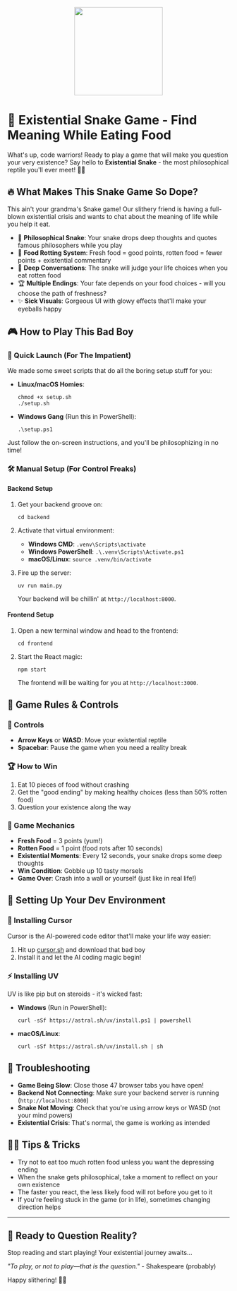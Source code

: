 <p align = "center" draggable="false" ><img src="https://github.com/AI-Maker-Space/LLM-Dev-101/assets/37101144/d1343317-fa2f-41e1-8af1-1dbb18399719" 
     width="200px"
     height="auto"/>
</p>

# 🐍 Existential Snake Game - Find Meaning While Eating Food

What's up, code warriors! Ready to play a game that will make you question your very existence? Say hello to **Existential Snake** - the most philosophical reptile you'll ever meet! 🧠💭

## 🔥 What Makes This Snake Game So Dope?

This ain't your grandma's Snake game! Our slithery friend is having a full-blown existential crisis and wants to chat about the meaning of life while you help it eat.

- 🤔 **Philosophical Snake**: Your snake drops deep thoughts and quotes famous philosophers while you play
- 🍎 **Food Rotting System**: Fresh food = good points, rotten food = fewer points + existential commentary
- 💬 **Deep Conversations**: The snake will judge your life choices when you eat rotten food
- 🏆 **Multiple Endings**: Your fate depends on your food choices - will you choose the path of freshness?
- ✨ **Sick Visuals**: Gorgeous UI with glowy effects that'll make your eyeballs happy

## 🎮 How to Play This Bad Boy

### 🚀 Quick Launch (For The Impatient)

We made some sweet scripts that do all the boring setup stuff for you:

- **Linux/macOS Homies**:
  ```
  chmod +x setup.sh
  ./setup.sh
  ```

- **Windows Gang** (Run this in PowerShell):
  ```
  .\setup.ps1
  ```

Just follow the on-screen instructions, and you'll be philosophizing in no time!

### 🛠️ Manual Setup (For Control Freaks)

#### Backend Setup

1. Get your backend groove on:
   ```
   cd backend
   ```

2. Activate that virtual environment:
   - **Windows CMD**: `.venv\Scripts\activate`
   - **Windows PowerShell**: `.\.venv\Scripts\Activate.ps1`
   - **macOS/Linux**: `source .venv/bin/activate`

3. Fire up the server:
   ```
   uv run main.py
   ```

   Your backend will be chillin' at `http://localhost:8000`.

#### Frontend Setup

1. Open a new terminal window and head to the frontend:
   ```
   cd frontend
   ```

2. Start the React magic:
   ```
   npm start
   ```

   The frontend will be waiting for you at `http://localhost:3000`.

## 🎲 Game Rules & Controls

### 🎯 Controls
- **Arrow Keys** or **WASD**: Move your existential reptile
- **Spacebar**: Pause the game when you need a reality break

### 🏆 How to Win
1. Eat 10 pieces of food without crashing
2. Get the "good ending" by making healthy choices (less than 50% rotten food)
3. Question your existence along the way

### 🧪 Game Mechanics
- **Fresh Food** = 3 points (yum!)
- **Rotten Food** = 1 point (food rots after 10 seconds)
- **Existential Moments**: Every 12 seconds, your snake drops some deep thoughts
- **Win Condition**: Gobble up 10 tasty morsels
- **Game Over**: Crash into a wall or yourself (just like in real life!)

## 📱 Setting Up Your Dev Environment

### 🧠 Installing Cursor

Cursor is the AI-powered code editor that'll make your life way easier:

1. Hit up [cursor.sh](https://cursor.sh/) and download that bad boy
2. Install it and let the AI coding magic begin!

### ⚡ Installing UV

UV is like pip but on steroids - it's wicked fast:

- **Windows** (Run in PowerShell):
  ```
  curl -sSf https://astral.sh/uv/install.ps1 | powershell
  ```

- **macOS/Linux**:
  ```
  curl -sSf https://astral.sh/uv/install.sh | sh
  ```

## 🔧 Troubleshooting

- **Game Being Slow**: Close those 47 browser tabs you have open!
- **Backend Not Connecting**: Make sure your backend server is running (`http://localhost:8000`)
- **Snake Not Moving**: Check that you're using arrow keys or WASD (not your mind powers)
- **Existential Crisis**: That's normal, the game is working as intended

## 🧙‍♂️ Tips & Tricks

- Try not to eat too much rotten food unless you want the depressing ending
- When the snake gets philosophical, take a moment to reflect on your own existence
- The faster you react, the less likely food will rot before you get to it
- If you're feeling stuck in the game (or in life), sometimes changing direction helps

---

## 🚀 Ready to Question Reality?

Stop reading and start playing! Your existential journey awaits... 

*"To play, or not to play—that is the question."* - Shakespeare (probably)

Happy slithering! 🐍✨
